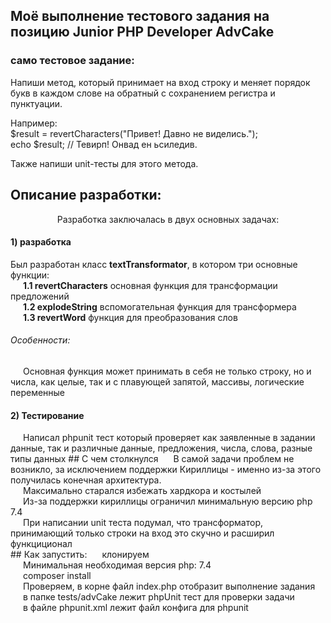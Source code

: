 ## Моё выполнение тестового задания на позицию Junior PHP Developer AdvCake 

<h3> само тестовое задание:</h3>
Напиши метод, который принимает на вход строку и меняет порядок букв в каждом слове на обратный с сохранением регистра и пунктуации.<br>

Например:<br>
$result = revertCharacters("Привет! Давно не виделись.");<br>
echo $result; // Тевирп! Онвад ен ьсиледив.<br>

Также напиши unit-тесты для этого метода.

## Описание разработки:

<p style="text-align: center">Разработка заключалась в двух основных задачах:</p>

<h4>1) разработка</h4>
Был разработан класс <strong>textTransformator</strong>, в котором три основные функции: <br>
<span style="margin-left: 20px;"></span><strong>1.1 revertCharacters</strong> основная функция для трансформации предложений<br>
<span style="margin-left: 20px;"></span><strong>1.2 explodeString</strong> вспомогательная функция для трансформера<br>
<span style="margin-left: 20px;"></span><strong>1.3 revertWord</strong> функция для преобразования слов<br>
<h6>Особенности:</h6>
<span style="margin-left: 20px;"></span>Основная функция может принимать в себя не только строку, но и числа, как целые, так и с плавующей запятой, массивы, логические переменные

<h4>2) Тестирование</h4>
<span style="margin-left: 20px;"></span> Написал phpunit тест который проверяет как заявленные в задании данные, так и различные данные, предложения, числа, слова, разные типы данных
## С чем столкнулся 
<span style="margin-left: 20px;"></span> В самой задачи проблем не возникло, за исключением поддержки Кириллицы - именно из-за этого получилась конечная архитектура.<br>
<span style="margin-left: 20px;"></span> Максимально старался избежать хардкора и костылей<br>
<span style="margin-left: 20px;"></span> Из-за поддержки кириллицы ограничил минимальную версию php 7.4<br>
<span style="margin-left: 20px;"></span> При написании unit теста подумал, что трансформатор, принимающий только строки на вход это скучно и расширил функциционал<br>
## Как запустить:
<span style="margin-left: 20px;"></span> клонируем<br>
<span style="margin-left: 20px;"></span> Минимальная необходимая версия php: 7.4<br>
<span style="margin-left: 20px;"></span> composer install<br>
<span style="margin-left: 20px;"></span> Проверяем, в корне файл index.php отобразит выполнение задания<br>
<span style="margin-left: 20px;"></span> в папке tests/advCake лежит phpUnit тест для проверки задачи<br>
<span style="margin-left: 20px;"></span> в файле phpunit.xml лежит файл конфига для phpunit<br>

